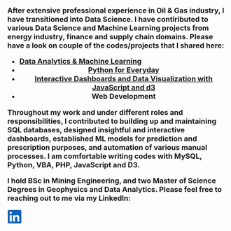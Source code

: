 

<h3>
<p>
After extensive professional experience in Oil & Gas industry, I have transitioned into Data Science. I have contiributed to various Data Science and Machine Learning projects from energy industry, finance and supply chain domains. Please have a look on couple of the codes/projects that I shared here:<br>
  <ul>
  <li><a href="../../../DataAnalytics/blob/master/README.md">Data Analytics & Machine Learning </a></li>
  <li><center><a href="../../../EverydayPython/blob/master/README.md">Python for Everyday </a></li>
   <li><center><a href="../../../DataViz_with_JavaScript_and_d3/blob/master/README.md">Interactive Dashboards and Data Visualization with JavaScript and d3 </a> </li>
   <li><center> Web Development  </a></li>
  </ul>
</p>
<p> Throughout my work and under different roles and responsibilities, I contributed to building up and maintaining SQL databases, designed insightful and interactive dashboards, established ML models for  prediction and prescription purposes, and automation of various manual processes. I am comfortable writing codes with MySQL, Python, VBA, PHP, JavaScript and D3.
<p> I hold BSc in Mining Engineering, and two Master of Science Degrees in Geophysics and Data Analytics. Please feel free to reaching out to me via my LinkedIn: <p>
  <a href="https://www.linkedin.com/in/jeremy-homayoun-gerami-36057930/ ">
  <img align="center" src="LinkedIn.jpg" />
  
  </a>
  
</h3>

